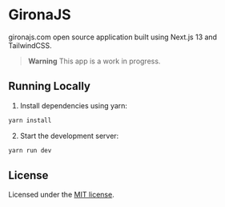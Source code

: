 # GironaJS

gironajs.com open source application built using Next.js 13 and TailwindCSS.

> **Warning**
> This app is a work in progress.

## Running Locally

1. Install dependencies using yarn:

```sh
yarn install
```

2. Start the development server:

```sh
yarn run dev
```

## License

Licensed under the [MIT license](https://github.com/gironajs/gironajs.com/blob/main/LICENSE.md).
